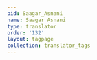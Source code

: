 ```yaml
---
pid: Saagar_Asnani
name: Saagar Asnani
type: translator
order: '132'
layout: tagpage
collection: translator_tags
---
```

